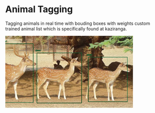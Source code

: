 # Animal Tagging 

Tagging animals in real time with bouding boxes with weights custom trained animal list which is specifically found at kaziranga.

<img src="animaltagging.jpg" width="80%" height="80%" />